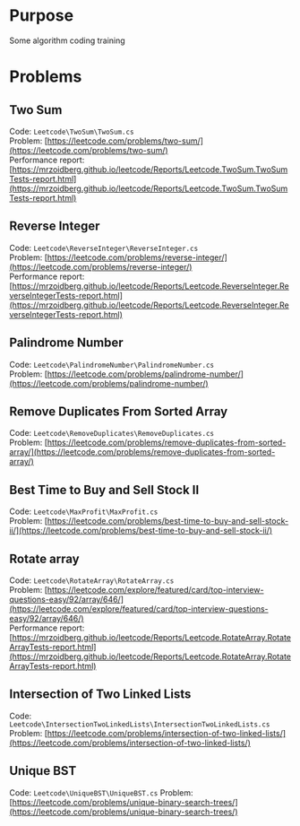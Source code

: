 # Purpose

Some algorithm coding training 

# Problems

## Two Sum

Code: `Leetcode\TwoSum\TwoSum.cs`  
Problem: [https://leetcode.com/problems/two-sum/](https://leetcode.com/problems/two-sum/)  
Performance report: [https://mrzoidberg.github.io/leetcode/Reports/Leetcode.TwoSum.TwoSumTests-report.html](https://mrzoidberg.github.io/leetcode/Reports/Leetcode.TwoSum.TwoSumTests-report.html)  

## Reverse Integer

Code: `Leetcode\ReverseInteger\ReverseInteger.cs`  
Problem: [https://leetcode.com/problems/reverse-integer/](https://leetcode.com/problems/reverse-integer/)  
Performance report: [https://mrzoidberg.github.io/leetcode/Reports/Leetcode.ReverseInteger.ReverseIntegerTests-report.html](https://mrzoidberg.github.io/leetcode/Reports/Leetcode.ReverseInteger.ReverseIntegerTests-report.html)  

## Palindrome Number

Code: `Leetcode\PalindromeNumber\PalindromeNumber.cs`  
Problem: [https://leetcode.com/problems/palindrome-number/](https://leetcode.com/problems/palindrome-number/)  

## Remove Duplicates From Sorted Array

Code: `Leetcode\RemoveDuplicates\RemoveDuplicates.cs`  
Problem: [https://leetcode.com/problems/remove-duplicates-from-sorted-array/](https://leetcode.com/problems/remove-duplicates-from-sorted-array/)  

## Best Time to Buy and Sell Stock II

Code: `Leetcode\MaxProfit\MaxProfit.cs`  
Problem: [https://leetcode.com/problems/best-time-to-buy-and-sell-stock-ii/](https://leetcode.com/problems/best-time-to-buy-and-sell-stock-ii/)  

## Rotate array

Code: `Leetcode\RotateArray\RotateArray.cs`  
Problem: [https://leetcode.com/explore/featured/card/top-interview-questions-easy/92/array/646/](https://leetcode.com/explore/featured/card/top-interview-questions-easy/92/array/646/)  
Performance report: [https://mrzoidberg.github.io/leetcode/Reports/Leetcode.RotateArray.RotateArrayTests-report.html](https://mrzoidberg.github.io/leetcode/Reports/Leetcode.RotateArray.RotateArrayTests-report.html)

## Intersection of Two Linked Lists

Code: `Leetcode\IntersectionTwoLinkedLists\IntersectionTwoLinkedLists.cs`
Problem: [https://leetcode.com/problems/intersection-of-two-linked-lists/](https://leetcode.com/problems/intersection-of-two-linked-lists/)

## Unique BST

Code: `Leetcode\UniqueBST\UniqueBST.cs`
Problem: [https://leetcode.com/problems/unique-binary-search-trees/](https://leetcode.com/problems/unique-binary-search-trees/)